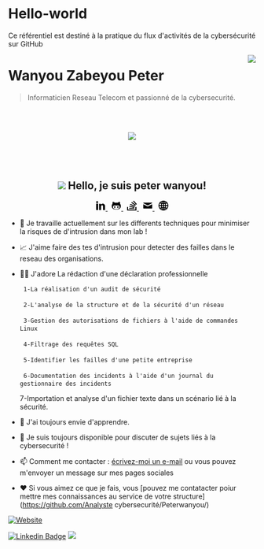 # Hello-world
 Ce référentiel est destiné à la pratique du flux d'activités de la cybersécurité sur GitHub


<a href="https://peter-wanyou.github.io"><img src="https://user-images.githubusercontent.com/49638680/98257151-9f5e5800-1f7f-11eb-9f42-479a4fc6cf24.png" height="125" align="right" /></a>

# Wanyou Zabeyou Peter
> Informaticien Reseau Telecom et passionné de la cybersecurité.

<br />
<br />

<p align="center">
    <img src="https://user-images.githubusercontent.com/49638680/220298768-ea776c44-44d2-4693-ae46-19b014965c0b.png" height="350px">
</p>


<br />
<br />

<h2 align="center">
    <img src="https://raw.githubusercontent.com/MartinHeinz/MartinHeinz/master/wave.gif" height="40px"> Hello, je suis peter wanyou!
</h2>

<p align="center">
    <a href="https://linkedin.com/in/peter-wanyou/">
        <img src="https://raw.githubusercontent.com/mzjp2/mzjp2/master/icons/linkedin.svg" width=20px height=20px alt="linkedin: peter-wanyou/">
    </a>&nbsp;
    <a href="https://github.com/oscar-defelice">
        <img src="https://raw.githubusercontent.com/mzjp2/mzjp2/master/icons/github.svg" width=20px height=20px alt="github: Peterwanyou">
    </a>&nbsp;
    <a href="https://stackexchange.com/users/4575790/oscar">
        <img src="https://raw.githubusercontent.com/mzjp2/mzjp2/master/icons/stackoverflow.svg" width=20px height=20px alt="stackoverflow">
    </a>&nbsp;
    <a href="mailto:wanyoupeter@gmail.com">
        <img src="https://raw.githubusercontent.com/mzjp2/mzjp2/master/icons/mail.svg" width=20px height=20px alt="email">
    </a>&nbsp;
    <a href="https://Peterwanyou.github.io">
        <img src="https://raw.githubusercontent.com/mzjp2/mzjp2/master/icons/web.svg" width=20px height=20px alt="website">
    </a>
</p>


- 🧬 Je travaille actuellement sur les differents techniques pour minimiser la risques de d'intrusion dans mon lab !
- 📈 J'aime faire des tes d'intrusion pour detecter des failles dans le reseau des organisations.
- 🧔🏻 J'adore La rédaction d'une déclaration professionnelle

       1-La réalisation d'un audit de sécurité

       2-L'analyse de la structure et de la sécurité d'un réseau

       3-Gestion des autorisations de fichiers à l'aide de commandes Linux

       4-Filtrage des requêtes SQL

       5-Identifier les failles d'une petite entreprise

       6-Documentation des incidents à l'aide d'un journal du gestionnaire des incidents

  7-Importation et analyse d'un fichier texte dans un scénario lié à la sécurité.
  
- 🔭 J'ai toujours envie d'apprendre.
- 💬 Je suis toujours disponible pour discuter de sujets liés à la cybersecurité !
- 📫 Comment me contacter : [écrivez-moi un e-mail](mailto:wanyoupeter@gmail.com) ou vous pouvez m'envoyer un message sur mes pages sociales
- ❤ Si vous aimez ce que je fais, vous [pouvez me contatacter poiur mettre mes connaissances au service de votre structure](https://github.com/Analyste cybersecurité/Peterwanyou/) <br />

[![Website](https://img.shields.io/badge/peter-wanyou-orange?style=plastic&logo=netlify&logoColor=informational&link=oscar-defelice.github.io)](https://Peterwanyou.github.io)

[![Linkedin Badge](https://img.shields.io/badge/-peter-wanyou-blue?style=plastic&logo=Linkedin&logoColor=white&link=https://linkedin.com/in/peter-wanyou/)](https://linkedin.com/in/peter-wanyou//) 
<img src="https://komarev.com/ghpvc/?username=Peter-wanyou"/>
